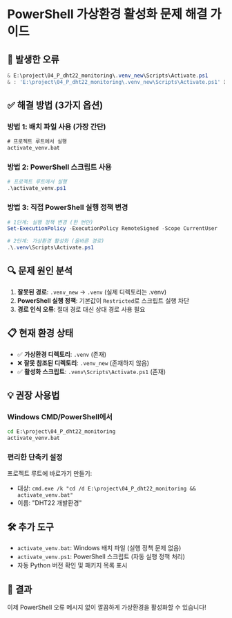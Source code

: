 # PowerShell 가상환경 활성화 문제 해결 가이드

## 🚫 **발생한 오류**
```powershell
& E:\project\04_P_dht22_monitoring\.venv_new\Scripts\Activate.ps1
& : 'E:\project\04_P_dht22_monitoring\.venv_new\Scripts\Activate.ps1' 용어가 cmdlet, 함수, 스크립트 파일 또는 실행할 수 있는 프로그램 이름으로 인식되지 않습니다.
```

## ✅ **해결 방법 (3가지 옵션)**

### **방법 1: 배치 파일 사용 (가장 간단)**
```cmd
# 프로젝트 루트에서 실행
activate_venv.bat
```

### **방법 2: PowerShell 스크립트 사용**
```powershell
# 프로젝트 루트에서 실행
.\activate_venv.ps1
```

### **방법 3: 직접 PowerShell 실행 정책 변경**
```powershell
# 1단계: 실행 정책 변경 (한 번만)
Set-ExecutionPolicy -ExecutionPolicy RemoteSigned -Scope CurrentUser

# 2단계: 가상환경 활성화 (올바른 경로)
.\.venv\Scripts\Activate.ps1
```

## 🔍 **문제 원인 분석**

1. **잘못된 경로**: `.venv_new` → `.venv` (실제 디렉토리는 .venv)
2. **PowerShell 실행 정책**: 기본값이 `Restricted`로 스크립트 실행 차단
3. **경로 인식 오류**: 절대 경로 대신 상대 경로 사용 필요

## 📋 **현재 환경 상태**
- ✅ **가상환경 디렉토리**: `.venv` (존재)
- ❌ **잘못 참조된 디렉토리**: `.venv_new` (존재하지 않음)
- ✅ **활성화 스크립트**: `.venv\Scripts\Activate.ps1` (존재)

## 💡 **권장 사용법**

### **Windows CMD/PowerShell에서**
```cmd
cd E:\project\04_P_dht22_monitoring
activate_venv.bat
```

### **편리한 단축키 설정**
프로젝트 루트에 바로가기 만들기:
- 대상: `cmd.exe /k "cd /d E:\project\04_P_dht22_monitoring && activate_venv.bat"`
- 이름: "DHT22 개발환경"

## 🛠️ **추가 도구**
- `activate_venv.bat`: Windows 배치 파일 (실행 정책 문제 없음)
- `activate_venv.ps1`: PowerShell 스크립트 (자동 실행 정책 처리)
- 자동 Python 버전 확인 및 패키지 목록 표시

## 🎯 **결과**
이제 PowerShell 오류 메시지 없이 깔끔하게 가상환경을 활성화할 수 있습니다!